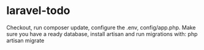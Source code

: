 # laravel-todo

Checkout, run composer update, configure the .env, config/app.php.
Make sure you have a ready database, install artisan and run migrations with:
php artisan migrate
